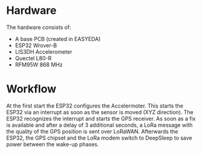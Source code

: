 # Hardware
The hardware consists of:

- A base PCB (created in EASYEDA)
- ESP32 Wrover-B
- LIS3DH Accelerometer
- Quectel L80-R
- RFM95W 868 MHz

# Workflow
At the first start the ESP32 configures the Accelermoter. This starts the ESP32 via an interrupt as soon as the sensor is moved (XYZ direction). The ESP32 recognizes the interrupt and starts the GPS receiver. As soon as a fix is available and after a delay of 3 additional seconds, a LoRa message with the quality of the GPS position is sent over LoRaWAN. Afterwards the ESP32, the GPS chipset and the LoRa modem switch to DeepSleep to save power between the wake-up phases.
